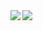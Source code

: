 <a href="https://github.com/YutaHoshino414">
  <img align="left" src="https://github-readme-stats.vercel.app/api?username=YutaHoshino414&count_private=true&show_icons=true&theme=vue-dark" />
</a>
<a>
  <img align="left" src="https://github-readme-stats.vercel.app/api/top-langs/?username=YutaHoshino414&theme=vue-dark" />
</a>

